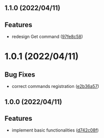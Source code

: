 <a name="1.1.0"></a>
## 1.1.0 (2022/04/11)


## Features

* redesign Get command ([97fe8c58](https://github.com/Samarium150/mirai-console-loafers-calendar/commits/97fe8c58))

<a name="1.0.1"></a>
# 1.0.1 (2022/04/11)


## Bug Fixes

* correct commands registration ([e2b36a57](https://github.com/Samarium150/mirai-console-loafers-calendar/commits/e2b36a57))

<a name="1.0.0"></a>
## 1.0.0 (2022/04/11)


## Features

* implement basic functionalities ([d742c08f](https://github.com/Samarium150/mirai-console-loafers-calendar/commits/d742c08f))
